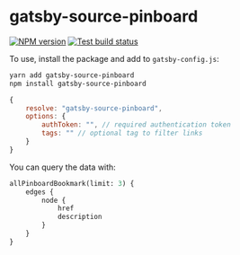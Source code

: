 # gatsby-source-pinboard

[![NPM version](https://badgen.net/npm/v/gatsby-source-pinboard)](https://www.npmjs.com/package/gatsby-source-pinboard) [![Test build status](https://github.com/danoc/gatsby-source-pinboard/workflows/Test/badge.svg)](https://github.com/danoc/gatsby-source-pinboard/actions?query=workflow%3ATest)

To use, install the package and add to `gatsby-config.js`:

```bash
yarn add gatsby-source-pinboard
npm install gatsby-source-pinboard
```

```js
{
    resolve: "gatsby-source-pinboard",
    options: {
        authToken: "", // required authentication token
        tags: "" // optional tag to filter links
    }
}
```

You can query the data with:

```graphql
allPinboardBookmark(limit: 3) {
    edges {
        node {
            href
            description
        }
    }
}
```
